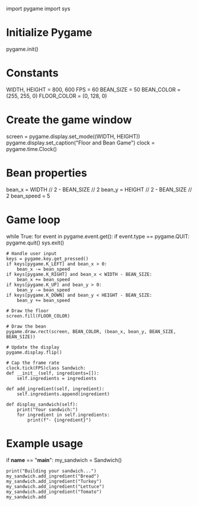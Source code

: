 import pygame
import sys

# Initialize Pygame
pygame.init()

# Constants
WIDTH, HEIGHT = 800, 600
FPS = 60
BEAN_SIZE = 50
BEAN_COLOR = (255, 255, 0)
FLOOR_COLOR = (0, 128, 0)

# Create the game window
screen = pygame.display.set_mode((WIDTH, HEIGHT))
pygame.display.set_caption("Floor and Bean Game")
clock = pygame.time.Clock()

# Bean properties
bean_x = WIDTH // 2 - BEAN_SIZE // 2
bean_y = HEIGHT // 2 - BEAN_SIZE // 2
bean_speed = 5

# Game loop
while True:
    for event in pygame.event.get():
        if event.type == pygame.QUIT:
            pygame.quit()
            sys.exit()

    # Handle user input
    keys = pygame.key.get_pressed()
    if keys[pygame.K_LEFT] and bean_x > 0:
        bean_x -= bean_speed
    if keys[pygame.K_RIGHT] and bean_x < WIDTH - BEAN_SIZE:
        bean_x += bean_speed
    if keys[pygame.K_UP] and bean_y > 0:
        bean_y -= bean_speed
    if keys[pygame.K_DOWN] and bean_y < HEIGHT - BEAN_SIZE:
        bean_y += bean_speed

    # Draw the floor
    screen.fill(FLOOR_COLOR)

    # Draw the bean
    pygame.draw.rect(screen, BEAN_COLOR, (bean_x, bean_y, BEAN_SIZE, BEAN_SIZE))

    # Update the display
    pygame.display.flip()

    # Cap the frame rate
    clock.tick(FPS)class Sandwich:
    def __init__(self, ingredients=[]):
        self.ingredients = ingredients

    def add_ingredient(self, ingredient):
        self.ingredients.append(ingredient)

    def display_sandwich(self):
        print("Your sandwich:")
        for ingredient in self.ingredients:
            print(f"- {ingredient}")

# Example usage
if __name__ == "__main__":
    my_sandwich = Sandwich()

    print("Building your sandwich...")
    my_sandwich.add_ingredient("Bread")
    my_sandwich.add_ingredient("Turkey")
    my_sandwich.add_ingredient("Lettuce")
    my_sandwich.add_ingredient("Tomato")
    my_sandwich.add
